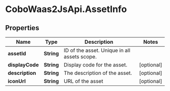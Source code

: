 # CoboWaas2JsApi.AssetInfo

## Properties

Name | Type | Description | Notes
------------ | ------------- | ------------- | -------------
**assetId** | **String** | ID of the asset. Unique in all assets scope. | 
**displayCode** | **String** | Display code for the asset. | [optional] 
**description** | **String** | The description of the asset. | [optional] 
**iconUrl** | **String** | URL of the asset | [optional] 


